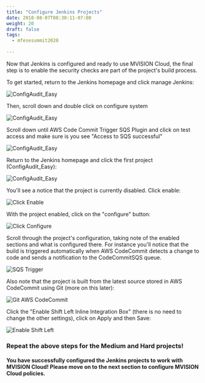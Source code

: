 ```yaml
---
title: "Configure Jenkins Projects"
date: 2018-08-07T08:30:11-07:00
weight: 20
draft: false
tags:
  - mfesesummit2020
  
---
```


Now that Jenkins is configured and ready to use MVISION Cloud, the final step is to enable the security checks are part of the project's build process.

To get started, return to the Jenkins homepage and click manage Jenkins:

![ConfigAudit_Easy](/images/mfe/Jenkins-config2.png?classes=border,shadow)

Then, scroll down and double click on configure system

![ConfigAudit_Easy](/images/mfe/Jenkins-config.png?classes=border,shadow)

Scroll down until AWS Code Commit Trigger SQS Plugin and click on test access and make sure is you see "Access to SQS successful"

![ConfigAudit_Easy](/images/mfe/Jenkins-SQS.png?classes=border,shadow)

Return to the Jenkins homepage and click the first project (ConfigAudit_Easy):

![ConfigAudit_Easy](/images/mfe/clickconfigauditeasy.png?classes=border,shadow)

You'll see a notice that the project is currently disabled.  Click enable:

![Click Enable](/images/mfe/clickenable.png?classes=border,shadow)

With the project enabled, click on the "configure" button:

![Click Configure](/images/mfe/clickconfigure.png?classes=border,shadow)

Scroll through the project's configuration, taking note of the enabled sections and what is configured there.  For instance you'll notice that the build is triggered automatically when AWS CodeCommit detects a change to code and sends a notification to the CodeCommitSQS queue.

  ![SQS Trigger](/images/mfe/sqstrigger.png?classes=border,shadow)

  Also note that the project is built from the latest source stored in AWS CodeCommit using Git (more on this later):

  ![Git AWS CodeCommit](/images/mfe/gitcodecommit.png?classes=border,shadow)

Click the "Enable Shift Left Inline Integration Box" (there is no need to change the other settings), click on Apply and then Save:

![Enable Shift Left](/images/mfe/shift-left.png?classes=border,shadow)


### Repeat the above steps for the Medium and Hard projects!

#### You have successfully configured the Jenkins projects to work with MVISION Cloud!  Please move on to the next section to configure MVISION Cloud policies.

